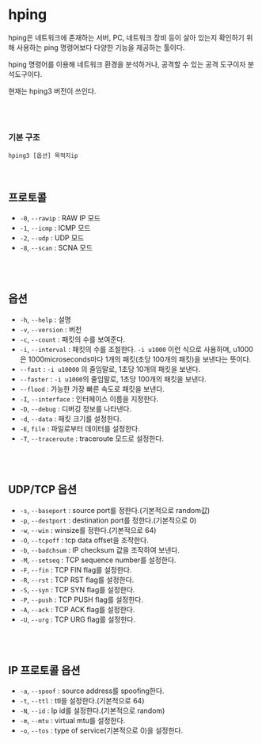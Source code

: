 # hping

hping은 네트워크에 존재하는 서버, PC, 네트워크 장비 등이 살아 있는지 확인하기 위해 사용하는 ping 명령어보다 다양한 기능을 제공하는 툴이다.

hping 명령어를 이용해 네트워크 환경을 분석하거나, 공격할 수 있는 공격 도구이자 분석도구이다.

현재는 hping3 버전이 쓰인다.

<br><br>

### 기본 구조

`hping3 [옵션] 목적지ip`

<br>

## 프로토콜

- `-0`, `--rawip` : RAW IP 모드
- `-1`, `--icmp` : ICMP 모드
- `-2`, `--udp` : UDP 모드
- `-8`, `--scan` : SCNA 모드

<br>


<br>


## 옵션

- `-h`, `--help` : 설명
- `-v`, `--version` : 버전
- `-c`, `--count` : 패킷의 수를 보여준다.
- `-i`, `--interval` : 패킷의 수를 조절한다. `-i u1000` 이런 식으로 사용하며, u1000은 1000microseconds마다 1개의 패킷(초당 100개의 패킷)을 보낸다는 뜻이다.
- `--fast` : `-i u10000` 의 줄임말로, 1초당 10개의 패킷을 보낸다.
- `--faster` : `-i u1000`의 줄임말로, 1초당 100개의 패킷을 보낸다.
- `--flood` : 가능한 가장 빠른 속도로 패킷을 보낸다.
- `-I`, `--interface` : 인터페이스 이름을 지정한다.
- `-D`, `--debug` : 디버깅 정보를 나타낸다.
- `-d`, `--data` : 패킷 크기를 설정한다.
- `-E`, `file` : 파일로부터 데이터를 설정한다.
- `-T`, `--traceroute` : traceroute 모드로 설정한다.

<br>


<br>


## UDP/TCP 옵션

- `-s`, `--baseport` : source port를 정한다.(기본적으로 random값)
- `-p`, `--destport` : destination port를 정한다.(기본적으로 0)
- `-w`, `--win` : winsize를 정한다.(기본적으로 64)
- `-O`, `--tcpoff` : tcp data offset을 조작한다.
- `-b`, `--badchsum` : IP checksum 값을 조작하여 보낸다.
- `-M`, `--setseq` : TCP sequence number를 설정한다.
- `-F`, `--fin` : TCP FIN flag를 설정한다.
- `-R`, `--rst` : TCP RST flag를 설정한다.
- `-S`, `--syn` : TCP SYN flag를 설정한다.
- `-P`, `--push` : TCP PUSH flag를 설정한다.
- `-A`, `--ack` : TCP ACK flag를 설정한다.
- `-U`, `--urg` : TCP URG flag를 설정한다.

<br>


<br>


## IP 프로토콜 옵션

- `-a`, `--spoof` : source address를 spoofing한다.
- `-t`, `--ttl` : ttl을 설정한다.(기본적으로 64)
- `-N`, `--id` : Ip id를 설정한다.(기본적으로 random)
- `-m`, `--mtu` : virtual mtu를 설정한다.
- `-o`, `--tos` : type of service(기본적으로 0)을 설정한다.